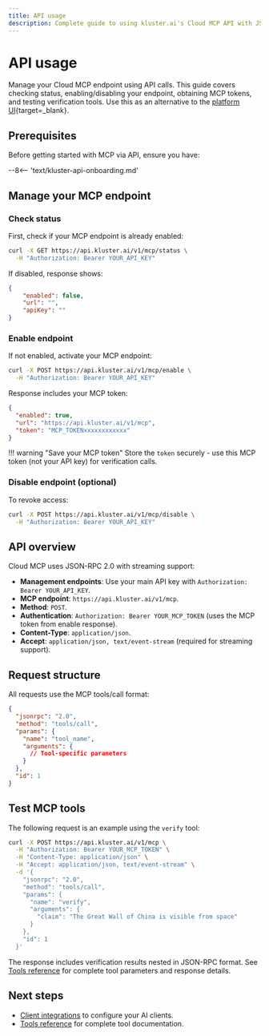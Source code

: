 ```yaml
---
title: API usage
description: Complete guide to using kluster.ai's Cloud MCP API with JSON-RPC requests. How to check status, enable, disable and test it. 
---
```


# API usage

Manage your Cloud MCP endpoint using API calls. This guide covers checking status, enabling/disabling your endpoint, obtaining MCP tokens, and testing verification tools. Use this as an alternative to the [platform UI](/get-started/mcp/cloud/platform/){target=\_blank}.

## Prerequisites

Before getting started with MCP via API, ensure you have:

--8<-- 'text/kluster-api-onboarding.md'

## Manage your MCP endpoint

### Check status

First, check if your MCP endpoint is already enabled:

```bash
curl -X GET https://api.kluster.ai/v1/mcp/status \
  -H "Authorization: Bearer YOUR_API_KEY"
```

If disabled, response shows:
```json
{
    "enabled": false,
    "url": "",
    "apiKey": ""
}
```

### Enable endpoint

If not enabled, activate your MCP endpoint:

```bash
curl -X POST https://api.kluster.ai/v1/mcp/enable \
  -H "Authorization: Bearer YOUR_API_KEY"
```

Response includes your MCP token:
```json
{
  "enabled": true,
  "url": "https://api.kluster.ai/v1/mcp",
  "token": "MCP_TOKENxxxxxxxxxxxx"
}
```

!!! warning "Save your MCP token"
    Store the `token` securely - use this MCP token (not your API key) for verification calls.

### Disable endpoint (optional)

To revoke access:

```bash
curl -X POST https://api.kluster.ai/v1/mcp/disable \
  -H "Authorization: Bearer YOUR_API_KEY"
```

## API overview

Cloud MCP uses JSON-RPC 2.0 with streaming support:

- **Management endpoints**: Use your main API key with `Authorization: Bearer YOUR_API_KEY`.
- **MCP endpoint**: `https://api.kluster.ai/v1/mcp`.
- **Method**: `POST`.
- **Authentication**: `Authorization: Bearer YOUR_MCP_TOKEN` (uses the MCP token from enable response).
- **Content-Type**: `application/json`.
- **Accept**: `application/json, text/event-stream` (required for streaming support).

## Request structure

All requests use the MCP tools/call format:

```json
{
  "jsonrpc": "2.0",
  "method": "tools/call",
  "params": {
    "name": "tool_name",
    "arguments": {
      // Tool-specific parameters
    }
  },
  "id": 1
}
```

## Test MCP tools

The following request is an example using the `verify` tool:

```bash
curl -X POST https://api.kluster.ai/v1/mcp \
  -H "Authorization: Bearer YOUR_MCP_TOKEN" \
  -H "Content-Type: application/json" \
  -H "Accept: application/json, text/event-stream" \
  -d '{
    "jsonrpc": "2.0",
    "method": "tools/call",
    "params": {
      "name": "verify",
      "arguments": {
        "claim": "The Great Wall of China is visible from space"
      }
    },
    "id": 1
  }'
```

The response includes verification results nested in JSON-RPC format. See [Tools reference](/get-started/mcp/tools/) for complete tool parameters and response details.


## Next steps

- [Client integrations](/get-started/mcp/integrations/) to configure your AI clients.
- [Tools reference](/get-started/mcp/tools/) for complete tool documentation.